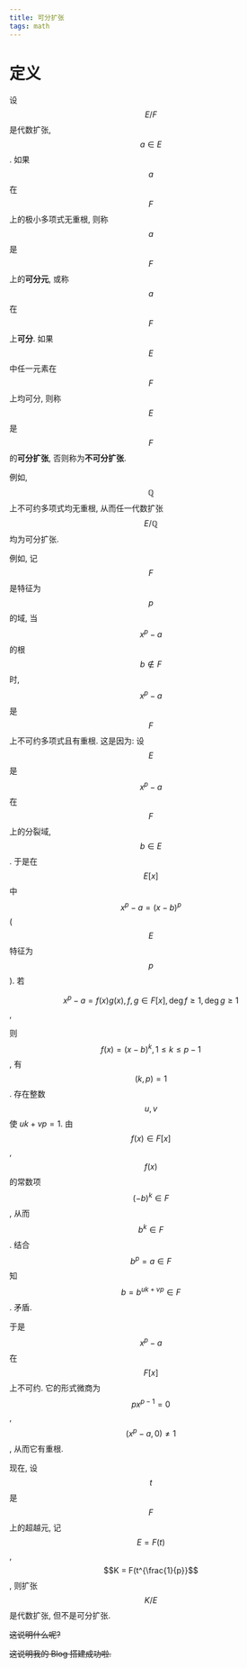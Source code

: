 ```yaml
---
title: 可分扩张
tags: math
---
```

# 定义
设 $$E/F$$ 是代数扩张, $$a \in E$$. 如果 $$a$$ 在 $$F$$ 上的极小多项式无重根, 则称 $$a$$ 是 $$F$$ 上的**可分元**, 或称 $$a$$ 在 $$F$$ 上**可分**. 如果 $$E$$ 中任一元素在 $$F$$ 上均可分, 则称 $$E$$ 是 $$F$$ 的**可分扩张**, 否则称为**不可分扩张**.

例如, $$\mathbb{Q}$$ 上不可约多项式均无重根, 从而任一代数扩张 $$E/\mathbb{Q}$$ 均为可分扩张.

例如, 记 $$F$$ 是特征为 $$p$$ 的域, 当 $$x^p - a$$ 的根 $$b \notin F$$ 时, $$x^p-a$$ 是 $$F$$ 上不可约多项式且有重根. 这是因为: 设 $$E$$ 是 $$x^p-a$$ 在 $$F$$ 上的分裂域, $$b \in E$$. 于是在 $$E[x]$$ 中 $$x^p-a = (x-b)^p$$ ($$E$$ 特征为 $$p$$). 若

$$x^p - a = f(x)g(x), f,g \in F[x], \deg f \ge 1,\deg g \ge 1$$,

则 $$f(x) = (x-b)^k, 1 \le k \le p-1$$, 有 $$(k,p) = 1$$. 存在整数 $$u,v$$ 使 $uk + vp = 1$. 由 $$f(x) \in F[x]$$, $$f(x)$$ 的常数项 $$(-b)^k \in F$$, 从而 $$b^k \in F$$. 结合 $$b^p = a \in F$$ 知 $$b = b^{uk + vp} \in F$$. 矛盾.

于是 $$x^p - a$$ 在 $$F[x]$$ 上不可约. 它的形式微商为 $$px^{p-1} = 0$$, $$(x^p - a,0) \ne 1$$, 从而它有重根.

现在, 设 $$t$$ 是 $$F$$ 上的超越元, 记 $$E = F(t)$$, $$K = F(t^{\frac{1}{p}}$$, 则扩张 $$K/E$$ 是代数扩张, 但不是可分扩张.

~~这说明什么呢?~~

~~这说明我的 Blog 搭建成功啦.~~

